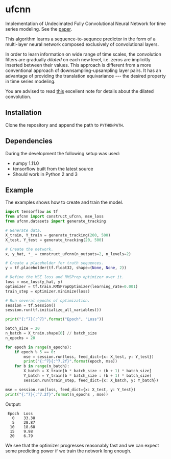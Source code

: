 ufcnn
=====

Implementation of Undecimated Fully Convolutional Neural Network for time
series modeling. See the [paper](http://arxiv.org/abs/1508.00317).

This algorithm learns a sequence-to-sequnce predictor in the form of a
multi-layer neural network composed exclusively of convolutional layers.

In order to learn information on wide range of time scales, the convolution
filters are gradually *dilated* on each new level, i.e. zeros are implicitly
inserted between their values. This approach is different from a more
conventional approach of downsampling-upsampling layer pairs. It has an
advantage of providing the translation equivariance --- the desired property
in time series modeling.

You are advised to read [this](http://www.inference.vc/dilated-convolutions-and-kronecker-factorisation/)
excellent note for details about the dilated convolution.

Installation
------------
Clone the repository and append the path to `PYTHONPATH`.

Dependencies
------------
During the development the following setup was used:

- numpy 1.11.0
- tensorflow built from the latest source
- Should work in Python 2 and 3

Example
-------
The examples shows how to create and train the model.
```Python
import tensorflow as tf
from ufcnn import construct_ufcnn, mse_loss
from ufcnn.datasets import generate_tracking

# Generate data.
X_train, Y_train = generate_tracking(200, 500)
X_test, Y_test = generate_tracking(20, 500)

# Create the network.
x, y_hat, *_ = construct_ufcnn(n_outputs=2, n_levels=2)

# Create a placeholder for truth sequences.
y = tf.placeholder(tf.float32, shape=(None, None, 2))

# Define the MSE loss and RMSProp optimizer over it.
loss = mse_loss(y_hat, y)
optimizer = tf.train.RMSPropOptimizer(learning_rate=0.001)
train_step = optimizer.minimize(loss)

# Run several epochs of optimization.
session = tf.Session()
session.run(tf.initialize_all_variables())

print("{:^7}{:^7}".format("Epoch", "Loss"))

batch_size = 20
n_batch = X_train.shape[0] // batch_size
n_epochs = 20

for epoch in range(n_epochs):
    if epoch % 5 == 0:
        mse = session.run(loss, feed_dict={x: X_test, y: Y_test})
        print("{:^7}{:^7.2f}".format(epoch, mse))
    for b in range(n_batch):
        X_batch = X_train[b * batch_size : (b + 1) * batch_size]
        Y_batch = Y_train[b * batch_size : (b + 1) * batch_size]
        session.run(train_step, feed_dict={x: X_batch, y: Y_batch})

mse = session.run(loss, feed_dict={x: X_test, y: Y_test})
print("{:^7}{:^7.2f}".format(n_epochs , mse))
```

Output:
```
 Epoch  Loss
   0    33.38
   5    28.87
  10    18.68
  15    9.98
  20    6.79
```
We see that the optimizer progresses reasonably fast and we can expect some
predicting power if we train the network long enough.
